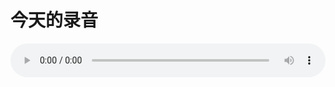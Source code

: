 # 今天的录音

<audio style="width: 100%;" preload="false" controls controlslist="nodownload"><source src="//cdn.wechat.edu.pl/audio/mp3/2019/190801-01.mp3" type="audio/mpeg">Your browser does not support the audio element.</audio>